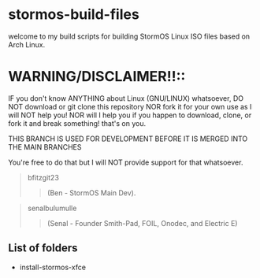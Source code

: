# stormos-build-files

welcome to my build scripts for building StormOS Linux ISO files based on Arch Linux.

# WARNING/DISCLAIMER!!::

IF you don't know ANYTHING about Linux (GNU/LINUX) whatsoever, DO NOT download or git 
clone this repository NOR fork it for your own use as I will NOT help you! NOR will I 
help you if you happen to download, clone, or fork it and break something! that's on you. 

THIS BRANCH IS USED FOR DEVELOPMENT BEFORE IT IS MERGED INTO THE MAIN BRANCHES


You're free to do that but I will NOT provide support for that whatsoever.





> bfitzgit23 
>> (Ben - StormOS Main Dev).

> senalbulumulle 
>> (Senal - Founder Smith-Pad, FOIL, Onodec, and Electric E)



## List of folders 


- install-stormos-xfce


